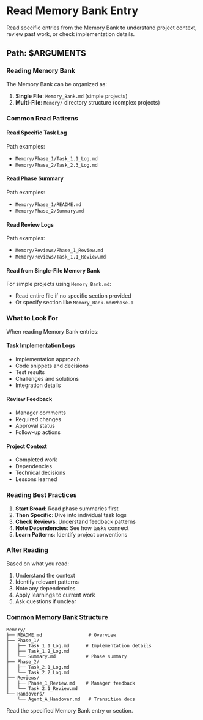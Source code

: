 # Read Memory Bank Entry

Read specific entries from the Memory Bank to understand project context, review past work, or check implementation details.

## Path: $ARGUMENTS

### Reading Memory Bank

The Memory Bank can be organized as:
1. **Single File**: `Memory_Bank.md` (simple projects)
2. **Multi-File**: `Memory/` directory structure (complex projects)

### Common Read Patterns

#### Read Specific Task Log
Path examples:
- `Memory/Phase_1/Task_1.1_Log.md`
- `Memory/Phase_2/Task_2.3_Log.md`

#### Read Phase Summary  
Path examples:
- `Memory/Phase_1/README.md`
- `Memory/Phase_2/Summary.md`

#### Read Review Logs
Path examples:
- `Memory/Reviews/Phase_1_Review.md`
- `Memory/Reviews/Task_1.1_Review.md`

#### Read from Single-File Memory Bank
For simple projects using `Memory_Bank.md`:
- Read entire file if no specific section provided
- Or specify section like `Memory_Bank.md#Phase-1`

### What to Look For

When reading Memory Bank entries:

#### Task Implementation Logs
- Implementation approach
- Code snippets and decisions
- Test results
- Challenges and solutions
- Integration details

#### Review Feedback
- Manager comments
- Required changes
- Approval status
- Follow-up actions

#### Project Context
- Completed work
- Dependencies
- Technical decisions
- Lessons learned

### Reading Best Practices

1. **Start Broad**: Read phase summaries first
2. **Then Specific**: Dive into individual task logs
3. **Check Reviews**: Understand feedback patterns
4. **Note Dependencies**: See how tasks connect
5. **Learn Patterns**: Identify project conventions

### After Reading

Based on what you read:
1. Understand the context
2. Identify relevant patterns
3. Note any dependencies
4. Apply learnings to current work
5. Ask questions if unclear

### Common Memory Bank Structure
```
Memory/
├── README.md                 # Overview
├── Phase_1/
│   ├── Task_1.1_Log.md      # Implementation details
│   ├── Task_1.2_Log.md      
│   └── Summary.md           # Phase summary
├── Phase_2/
│   ├── Task_2.1_Log.md
│   └── Task_2.2_Log.md
├── Reviews/
│   ├── Phase_1_Review.md    # Manager feedback
│   └── Task_2.1_Review.md
└── Handovers/
    └── Agent_A_Handover.md   # Transition docs
```

Read the specified Memory Bank entry or section.